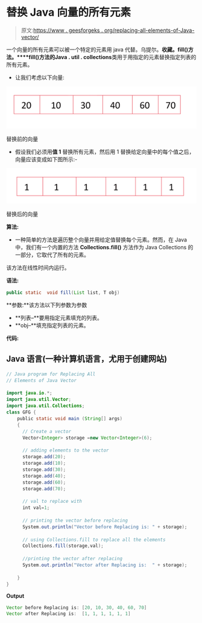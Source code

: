 # 替换 Java 向量的所有元素

> 原文:[https://www . geesforgeks . org/replacing-all-elements-of-Java-vector/](https://www.geeksforgeeks.org/replacing-all-elements-of-java-vector/)

一个向量的所有元素可以被一个特定的元素用 java 代替。乌提尔。**收藏。fill()方法。****fill()**方法的**Java . util . collections**类用于用指定的元素替换指定列表的所有元素。

*   让我们考虑以下向量:

![](img/8edae36d7c9cfe8d81860fc7facaa9fa.png)

替换前的向量

*   假设我们必须用**值 1** 替换所有元素，然后用 1 替换给定向量中的每个值之后，向量应该变成如下图所示:-

![](img/fdf0d3faf3810bbf28bae0f8a3801d6c.png)

替换后的向量

**算法:**

*   一种简单的方法是遍历整个向量并用给定值替换每个元素。然而，在 Java 中，我们有一个内置的方法 **Collections.fill()** 方法作为 Java Collections 的一部分，它取代了所有的元素。

该方法在线性时间内运行。

**语法:**

```java
public static  void fill(List list, T obj)
```

**参数:**该方法以下列参数为参数

*   **列表–**要用指定元素填充的列表。
*   **obj–**填充指定列表的元素。

**代码:**

## Java 语言(一种计算机语言，尤用于创建网站)

```java
// Java program for Replacing All 
// Elements of Java Vector

import java.io.*;
import java.util.Vector;
import java.util.Collections;
class GFG {
    public static void main (String[] args)
    {
      // Create a vector
      Vector<Integer> storage =new Vector<Integer>(6);

      // adding elements to the vector
      storage.add(20);      
      storage.add(10);
      storage.add(30);
      storage.add(40);
      storage.add(60);
      storage.add(70);

      // val to replace with 
      int val=1;

      // printing the vector before replacing 
      System.out.println("Vector before Replacing is: " + storage);

      // using Collections.fill to replace all the elements
      Collections.fill(storage,val);

      //printing the vector after replacing 
      System.out.println("Vector after Replacing is:  " + storage);

    }
}
```

**Output**

```java
Vector before Replacing is: [20, 10, 30, 40, 60, 70]
Vector after Replacing is:  [1, 1, 1, 1, 1, 1]
```